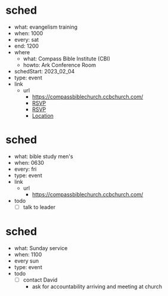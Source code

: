 # sched
- what: evangelism training
- when: 1000
- every: sat
- end: 1200
- where
  - what: Compass Bible Institute (CBI)
  - howto: Ark Conference Room
- schedStart: 2023_02_04
- type: event
- link
  - url
    - https://compassbiblechurch.ccbchurch.com/
    - [RSVP](C:\doc\My\mail_-_2023_01_25_CbcEvangelismTrainingRsvp.pdf)
    - [RSVP](C:\doc\My\rsvp_-_2023_01_25_CbcEvangelismTraining.pdf)
    - [Location](C:\doc\My\mail_-_2023_02_01_CbcEvangelismTrainingLocation.pdf)

# sched
- what: bible study men's
- when: 0630
- every: fri
- type: event
- link
  - url
    - https://compassbiblechurch.ccbchurch.com/
- todo
  - [ ] talk to leader

# sched
- what: Sunday service
- when: 1100
- every sun
- type: event
- todo
  - [ ] contact David
    - ask for accountability arriving and meeting at church
